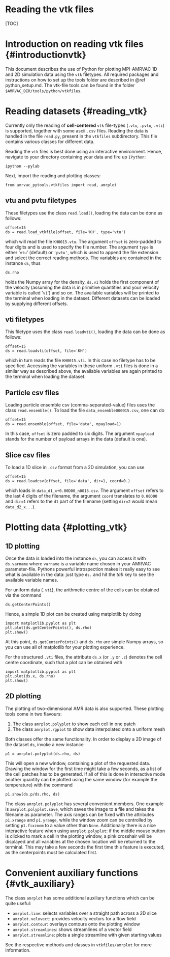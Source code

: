 # Reading the vtk files

[TOC]

# Introduction on reading vtk files {#introductionvtk}

This document describes the use of Python for plotting MPI-AMRVAC 1D and 2D simulation data using the `vtk` filetypes.
All required packages and instructions on how to set up the tools folder are described in @ref python_setup.md.
The vtk-file tools can be found in the folder `$AMRVAC_DIR/tools/python/vtkfiles`.

# Reading datasets {#reading_vtk}
Currently only the reading of **cell-centered** `vtk` file-types (`.vtu`, `.pvtu`, `.vti`) is supported,
together with some ascii `.csv` files. Reading the data is handled in the file `read.py`, present in the `vtkfiles` subdirectory.
This file contains various classes for different data.

Reading the `vtk` files is best done using an interactive environment. Hence, navigate to your directory containing your data and
fire up `IPython`:

    ipython --pylab

Next, import the reading and plotting classes:

    from amrvac_pytools.vtkfiles import read, amrplot

## vtu and pvtu filetypes
These filetypes use the class `read.load()`, loading the data can be done as follows:

    offset=15
    ds = read.load_vtkfile(offset, file='KH', type='vtu')

which will read the file `KH0015.vtu`. The argument `offset` is zero-padded to four digits
and is used to specify the file number. The argument `type` is either '`vtu`' (default) or `'pvtu'`,
which is used to append the file extension and select the correct reading methods.
The variables are contained in the instance `ds`, thus

    ds.rho

holds the Numpy array for the density, `ds.v1` holds the first component of the velocity
(assuming the data is in primitive quantities and your velocity variable is called '`v1`') and so on.
The available variables will be printed to the terminal when loading in the dataset.
Different datasets can be loaded by supplying different offsets.

## vti filetypes
This filetype uses the class `read.loadvti()`, loading the data can be done as follows:

    offset=15
    ds = read.loadvti(offset, file='KH')

which in turn reads the file `KH0015.vti`. In this case no filetype has to be specified.
Accessing the variables in these uniform `.vti` files is done in a similar way as described above,
the available variables are again printed to the terminal when loading the dataset.

## Particle csv files
Loading particle ensemble csv (comma-separated-value) files uses the class `read.ensemble()`.
To load the file `data_ensemble000015.csv`, one can do

    offset=15
    ds = read.ensemble(offset, file='data', npayload=1)

In this case, `offset` is zero padded to six digits. The argument `npayload` stands for the
number of payload arrays in the data (default is one).

## Slice csv files
To load a 1D slice in `.csv` format from a 2D simulation, you can use

    offset=15
    ds = read.loadcsv(offset, file='data', dir=1, coord=0.)

which loads in `data_d1_x+0.00D00_n0015.csv`. The argument `offset` refers to
the last 4 digits of the filename, the argument `coord` translates to `0.00D00` and
`dir=1` refers to the `d1` part of the filename (setting `dir=2` would mean `data_d2_x...`).

# Plotting data {#plotting_vtk}
## 1D plotting

Once the data is loaded into the instance `ds`, you can access it with
`ds.varname` where `varname` is a variable name chosen in your
AMRVAC parameter-file.  Pythons powerful introspection makes it really
easy to see what is available in the data: just type `ds.` and hit the *tab* key to see the
available variable names.

For uniform data (`.vti`), the arithmetic centre of the cells can be obtained via the command

    ds.getCenterPoints()

Hence, a simple 1D plot can be created using matplotlib by doing

    import matplotlib.pyplot as plt
    plt.plot(ds.getCenterPoints(), ds.rho)
    plt.show()

At this point, `ds.getCenterPoints()` and `ds.rho` are simple Numpy arrays, so you can use all of matplotlib for
your plotting experience.

For the structured `.vti` files, the attribute `ds.x` (or `.y` or `.z`) denotes the cell centre coordinate, such
that a plot can be obtained with

    import matplotlib.pyplot as plt
    plt.plot(ds.x, ds.rho)
    plt.show()

## 2D plotting
The plotting of two-dimensional AMR data is also supported. These plotting tools come in two
flavours:
1. The class `amrplot.polyplot` to show each cell in one patch
2. The class `amrplot.rgplot` to show data interpolated onto a uniform mesh

Both classes offer the same functionality. In order to display a 2D image of the dataset `ds`, invoke a new instance

    p1 = amrplot.polyplot(ds.rho, ds)

This will open a new window, containing a plot of the requested data. Drawing the window for the first time might take a few seconds,
as a list of the cell patches has to be generated. If all of this is done in interactive mode another quantity can be
plotted using the same window (for example the temperature) with the command

    p1.show(ds.p/ds.rho, ds)

The class `amrplot.polyplot` has several convenient members. One example is `amrplot.polyplot.save`, which saves the image to a file and takes the filename as parameter.
The axis ranges can be fixed with the attributes `p1.xrange` and `p1.yrange`, while the window zoom can be controlled by setting `p1.fixzoom` to a value other than `None`.
Additionally there is a nice interactive feature when using `amrplot.polyplot`: if the middle mouse button is clicked to mark a cell in the plotting window, a pink crosshair
will be displayed and all variables at the chosen location will be returned to the terminal. This may take a few seconds the first time this feature is executed,
as the centerpoints must be calculated first.

# Convenient auxiliary functions {#vtk_auxiliary}
The class `amrplot` has some additional auxiliary functions which can be quite useful:
* `amrplot.line`: selects variables over a straight path across a 2D slice
* `amrplot.velovect`: provides velocity vectors for a flow field
* `amrplot.contour`: overlays contours onto the plotting window
* `amrplot.streamlines`: shows streamlines of a vector field
* `amrplot.streamline`: plots a single streamline with given starting values

See the respective methods and classes in `vtkfiles/amrplot` for more information.
